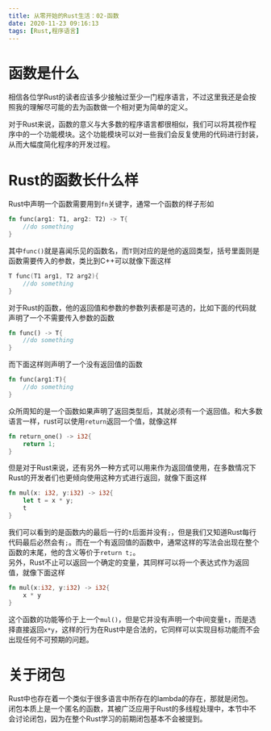```yaml
---
title: 从零开始的Rust生活：02-函数
date: 2020-11-23 09:16:13
tags: [Rust,程序语言]
---
```


# 函数是什么

相信各位学Rust的读者应该多少接触过至少一门程序语言，不过这里我还是会按照我的理解尽可能的去为函数做一个相对更为简单的定义。

对于Rust来说，函数的意义与大多数的程序语言都很相似，我们可以将其视作程序中的一个功能模块。这个功能模块可以对一些我们会反复使用的代码进行封装，从而大幅度简化程序的开发过程。

# Rust的函数长什么样

Rust中声明一个函数需要用到```fn```关键字，通常一个函数的样子形如
```rust
fn func(arg1: T1, arg2: T2) -> T{
    //do something
}
```
其中```func()```就是喜闻乐见的函数名，而```T```则对应的是他的返回类型，括号里面则是函数需要传入的参数，类比到C++可以就像下面这样
```C++
T func(T1 arg1, T2 arg2){
    //do something
}
```
对于Rust的函数，他的返回值和参数的参数列表都是可选的，比如下面的代码就声明了一个不需要传入参数的函数
```rust
fn func() -> T{
    //do something
}
```
而下面这样则声明了一个没有返回值的函数
```Rust
fn func(arg1:T){
    //do something
}
```
众所周知的是一个函数如果声明了返回类型后，其就必须有一个返回值。和大多数语言一样，rust可以使用```return```返回一个值，就像这样
```Rust
fn return_one() -> i32{
    return 1;
}
```
但是对于Rust来说，还有另外一种方式可以用来作为返回值使用，在多数情况下Rust的开发者们也更倾向使用这种方式进行返回，就像下面这样
```Rust
fn mul(x: i32, y:i32) -> i32{
    let t = x * y;
    t
}
```
我们可以看到的是函数内的最后一行的```t```后面并没有```;```，但是我们又知道Rust每行代码最后必然会有```;```。而在一个有返回值的函数中，通常这样的写法会出现在整个函数的末尾，他的含义等价于```return t;```。  
另外，Rust不止可以返回一个确定的变量，其同样可以将一个表达式作为返回值，就像下面这样
```Rust
fn mul(x:i32, y:i32) -> i32{
    x * y
}
```
这个函数的功能等价于上一个```mul()```，但是它并没有声明一个中间变量```t```，而是选择直接返回```x*y```，这样的行为在Rust中是合法的，它同样可以实现目标功能而不会出现任何不可预期的问题。

# 关于闭包

Rust中也存在着一个类似于很多语言中所存在的lambda的存在，那就是闭包。  
闭包本质上是一个匿名的函数，其被广泛应用于Rust的多线程处理中，本节中不会讨论闭包，因为在整个Rust学习的前期闭包基本不会被提到。